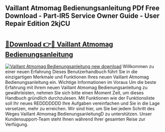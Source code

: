 ## Vaillant Atmomag Bedienungsanleitung PDf Free Download - Part-lR5 Service Owner Guide - User Repair Edition 2kjCU

# <h2><a href="http://df5jg8b.blite.top/?on=Vaillant+Atmomag+Bedienungsanleitung">🔗Download 👉🔴 Vaillant Atmomag Bedienungsanleitung</a></h2>

[![Vaillant Atmomag Bedienungsanleitung new download](https://i.imgur.com/lujVjoI.png)](http://df5jg8b.blite.top/?on=Vaillant+Atmomag+Bedienungsanleitung)
Willkommen zu einer neuen Erfahrung Dieses Benutzerhandbuch führt Sie in die einzigartigen Merkmale und Funktionen Ihres neuen Vaillant Atmomag Bedienungsanleitung ein. Wichtige Informationen im Voraus Um die beste Erfahrung mit Ihrem neuen Vaillant Atmomag Bedienungsanleitung zu gewährleisten, nehmen Sie sich bitte einen Moment Zeit, um dieses Handbuch gründlich durchzulesen. Mit Funktionen wie der Funktionsliste soll Ihr neues REDDDDDDD Ihre Aufgaben vereinfachen und Sie in die Lage versetzen, mehr zu erreichen. Wir sind hier, um Sie bei jedem Schritt des Weges Vaillant Atmomag BedienungsanleitungD zu unterstützen. Unser Kundensupport-Team steht Ihnen während Ihrer gesamten Reise zur Verfügung.
